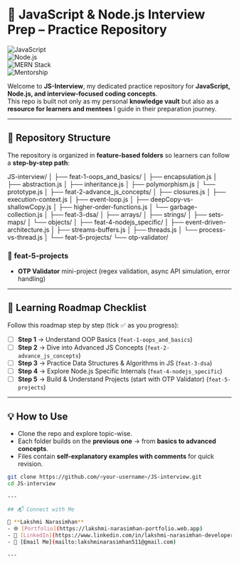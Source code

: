 # 📘 JavaScript & Node.js Interview Prep – Practice Repository  

![JavaScript](https://img.shields.io/badge/JavaScript-ES6+-yellow?logo=javascript)  
![Node.js](https://img.shields.io/badge/Node.js-Backend-green?logo=node.js)  
![MERN Stack](https://img.shields.io/badge/MERN-Stack-blue?logo=mongodb)  
![Mentorship](https://img.shields.io/badge/Mentorship-Available-orange)  

Welcome to **JS-Interview**, my dedicated practice repository for **JavaScript, Node.js, and interview-focused coding concepts**.  
This repo is built not only as my personal **knowledge vault** but also as a **resource for learners and mentees** I guide in their preparation journey.  

---

## 🚀 Repository Structure  

The repository is organized in **feature-based folders** so learners can follow a **step-by-step path**:  

JS-interview/
│
├── feat-1-oops_and_basics/
│   ├── encapsulation.js
│   ├── abstraction.js
│   ├── inheritance.js
│   ├── polymorphism.js
│   └── prototype.js
│
├── feat-2-advance_js_concepts/
│   ├── closures.js
│   ├── execution-context.js
│   ├── event-loop.js
│   ├── deepCopy-vs-shallowCopy.js
│   ├── higher-order-functions.js
│   └── garbage-collection.js
│
├── feat-3-dsa/
│   ├── arrays/
│   ├── strings/
│   ├── sets-maps/
│   └── objects/
│
├── feat-4-nodejs_specific/
│   ├── event-driven-architecture.js
│   ├── streams-buffers.js
│   ├── threads.js
│   └── process-vs-thread.js
│
└── feat-5-projects/
    └── otp-validator/


### 📂 **feat-5-projects**
- **OTP Validator** mini-project (regex validation, async API simulation, error handling)  

---

## 📌 Learning Roadmap Checklist  

Follow this roadmap step by step (tick ✅ as you progress):  

- [ ] **Step 1** → Understand OOP Basics (`feat-1-oops_and_basics`)  
- [ ] **Step 2** → Dive into Advanced JS Concepts (`feat-2-advance_js_concepts`)  
- [ ] **Step 3** → Practice Data Structures & Algorithms in JS (`feat-3-dsa`)  
- [ ] **Step 4** → Explore Node.js Specific Internals (`feat-4-nodejs_specific`)  
- [ ] **Step 5** → Build & Understand Projects (start with OTP Validator) (`feat-5-projects`)  

---

## 💡 How to Use  

- Clone the repo and explore topic-wise.  
- Each folder builds on the **previous one** → from **basics to advanced concepts**.  
- Files contain **self-explanatory examples with comments** for quick revision.  

```bash
git clone https://github.com/<your-username>/JS-interview.git
cd JS-interview

---

## 📬 Connect with Me  

👤 **Lakshmi Narasimhan**  
- 🌐 [Portfolio](https://lakshmi-narasimhan-portfolio.web.app)  
- 💼 [LinkedIn](https://www.linkedin.com/in/lakshmi-narasimhan-developer)  
- 📧 [Email Me](mailto:lakshminarasimhan511@gmail.com)  

---